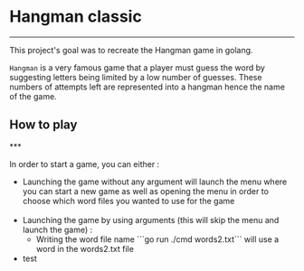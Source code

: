 <h1>Hangman classic</h1>

***

This project's goal was to recreate the Hangman game in golang.

``Hangman`` is a very famous game that a player must guess the word by suggesting letters being limited by a low number of guesses. These numbers of attempts left are represented into a hangman hence the name of the game.

<h2>How to play</h2>
***

In order to start a game, you can either :
<ul>
<li>Launching the game without any argument will launch the menu where you can start a new game as well as opening the menu in order to choose which word files you wanted to use for the game</li>
<br>
<li>Launching the game by using arguments (this will skip the menu and launch the game) : 
<ul>
<li>Writing the word file name ```go run ./cmd words2.txt``` will use a word in the words2.txt file</li>
</ul></li>
<li>
test
</li>
</ul>
